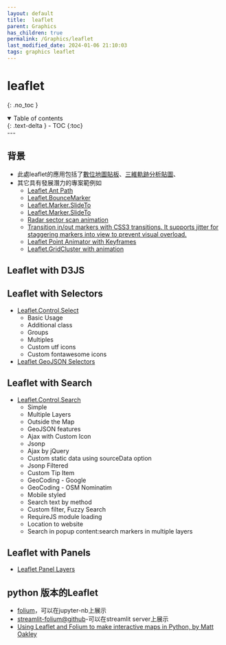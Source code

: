 ```yaml
---
layout: default
title:  leaflet
parent: Graphics
has_children: true
permalink: /Graphics/leaflet
last_modified_date: 2024-01-06 21:10:03
tags: graphics leaflet
---
```


# leaflet
{: .no_toc }

<details open markdown="block">
  <summary>
    Table of contents
  </summary>
  {: .text-delta }
- TOC
{:toc}
</details>
---

## 背景

- 此處leaflet的應用包括了[數位地圖貼板](../../GIS/digitizer.md)、[三維軌跡分析貼圖](../../../TrajModels/btraj_WRFnests/traj3Dnew.md)、
- 其它具有發展潛力的專案範例如
  - [Leaflet Ant Path](https://rubenspgcavalcante.github.io/leaflet-ant-path/)
  - [Leaflet.BounceMarker](http://ivansanchez.gitlab.io/Leaflet.Marker.SlideTo/demo.html)
  - [Leaflet.Marker.SlideTo](https://0n3byt3.github.io/)
  - [Leaflet.Marker.SlideTo](https://github.com/IvanSanchez/Leaflet.Polyline.SnakeAnim)
  - [Radar sector scan animation](https://cygis2011.github.io/leaflet-radar/demo/index.html)
  - [Transition in/out markers with CSS3 transitions. It supports jitter for staggering markers into view to prevent visual overload.](http://naturalatlas.github.io/leaflet-transitionedicon/)
  - [Leaflet Point Animator with Keyframes](https://onaci.github.io/leaflet-point-animator/)
  - [Leaflet.GridCluster with animation](http://andy-kay.github.io/Leaflet.GridCluster/)

## Leaflet with D3JS

## Leaflet with Selectors

- [Leaflet.Control.Select](https://adammertel.github.io/Leaflet.Control.Select/)
  - Basic Usage
  - Additional class
  - Groups
  - Multiples
  - Custom utf icons
  - Custom fontawesome icons
- [Leaflet GeoJSON Selectors](https://opengeo.tech/maps/leaflet-geojson-selector/)

## Leaflet with Search

- [Leaflet.Control.Search](https://opengeo.tech/maps/leaflet-search/)
  - Simple
  - Multiple Layers
  - Outside the Map
  - GeoJSON features
  - Ajax with Custom Icon
  - Jsonp
  - Ajax by jQuery
  - Custom static data using sourceData option
  - Jsonp Filtered
  - Custom Tip Item
  - GeoCoding - Google
  - GeoCoding - OSM Nominatim
  - Mobile styled
  - Search text by method
  - Custom filter, Fuzzy Search
  - RequireJS module loading
  - Location to website
  - Search in popup content:search markers in multiple layers

## Leaflet with Panels

- [Leaflet Panel Layers](https://opengeo.tech/maps/leaflet-panel-layers/)

## python 版本的Leaflet

- [folium](https://python-visualization.github.io/folium/latest/index.html)，可以在jupyter-nb上展示
- [streamlit-folium@github](https://github.com/randyzwitch/streamlit-folium)-可以在streamlit server上展示
- [Using Leaflet and Folium to make interactive maps in Python, by Matt Oakley](https://www.earthdatascience.org/tutorials/introduction-to-leaflet-animated-maps/)
